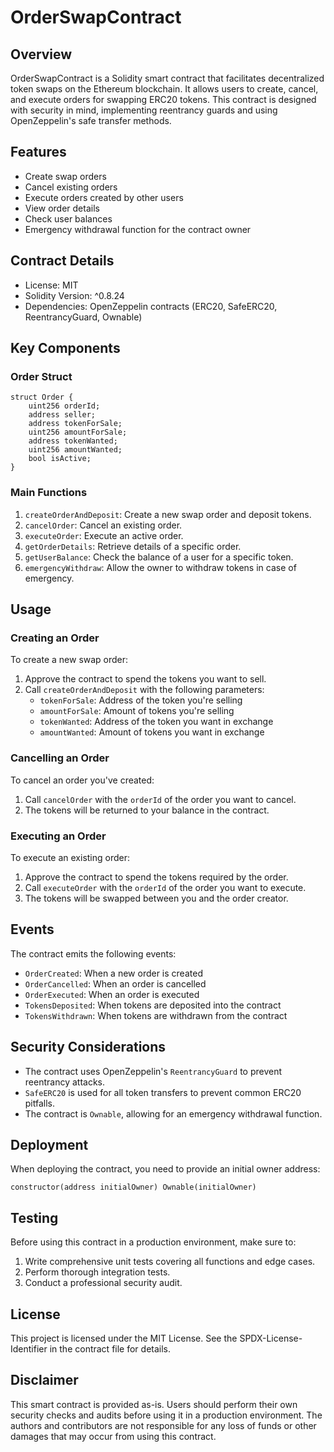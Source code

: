 # OrderSwapContract

## Overview

OrderSwapContract is a Solidity smart contract that facilitates decentralized token swaps on the Ethereum blockchain. It allows users to create, cancel, and execute orders for swapping ERC20 tokens. This contract is designed with security in mind, implementing reentrancy guards and using OpenZeppelin's safe transfer methods.

## Features

- Create swap orders
- Cancel existing orders
- Execute orders created by other users
- View order details
- Check user balances
- Emergency withdrawal function for the contract owner

## Contract Details

- License: MIT
- Solidity Version: ^0.8.24
- Dependencies: OpenZeppelin contracts (ERC20, SafeERC20, ReentrancyGuard, Ownable)

## Key Components

### Order Struct

```solidity
struct Order {
    uint256 orderId;
    address seller;
    address tokenForSale;
    uint256 amountForSale;
    address tokenWanted;
    uint256 amountWanted;
    bool isActive;
}
```

### Main Functions

1. `createOrderAndDeposit`: Create a new swap order and deposit tokens.
2. `cancelOrder`: Cancel an existing order.
3. `executeOrder`: Execute an active order.
4. `getOrderDetails`: Retrieve details of a specific order.
5. `getUserBalance`: Check the balance of a user for a specific token.
6. `emergencyWithdraw`: Allow the owner to withdraw tokens in case of emergency.

## Usage

### Creating an Order

To create a new swap order:

1. Approve the contract to spend the tokens you want to sell.
2. Call `createOrderAndDeposit` with the following parameters:
   - `tokenForSale`: Address of the token you're selling
   - `amountForSale`: Amount of tokens you're selling
   - `tokenWanted`: Address of the token you want in exchange
   - `amountWanted`: Amount of tokens you want in exchange

### Cancelling an Order

To cancel an order you've created:

1. Call `cancelOrder` with the `orderId` of the order you want to cancel.
2. The tokens will be returned to your balance in the contract.

### Executing an Order

To execute an existing order:

1. Approve the contract to spend the tokens required by the order.
2. Call `executeOrder` with the `orderId` of the order you want to execute.
3. The tokens will be swapped between you and the order creator.

## Events

The contract emits the following events:

- `OrderCreated`: When a new order is created
- `OrderCancelled`: When an order is cancelled
- `OrderExecuted`: When an order is executed
- `TokensDeposited`: When tokens are deposited into the contract
- `TokensWithdrawn`: When tokens are withdrawn from the contract

## Security Considerations

- The contract uses OpenZeppelin's `ReentrancyGuard` to prevent reentrancy attacks.
- `SafeERC20` is used for all token transfers to prevent common ERC20 pitfalls.
- The contract is `Ownable`, allowing for an emergency withdrawal function.

## Deployment

When deploying the contract, you need to provide an initial owner address:

```solidity
constructor(address initialOwner) Ownable(initialOwner)
```

## Testing

Before using this contract in a production environment, make sure to:

1. Write comprehensive unit tests covering all functions and edge cases.
2. Perform thorough integration tests.
3. Conduct a professional security audit.

## License

This project is licensed under the MIT License. See the SPDX-License-Identifier in the contract file for details.

## Disclaimer

This smart contract is provided as-is. Users should perform their own security checks and audits before using it in a production environment. The authors and contributors are not responsible for any loss of funds or other damages that may occur from using this contract.